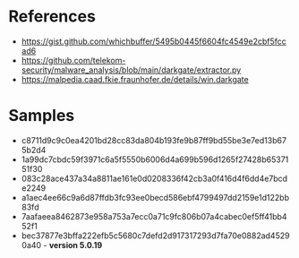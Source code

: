 # References

* https://gist.github.com/whichbuffer/5495b0445f6604fc4549e2cbf5fccad6
* https://github.com/telekom-security/malware_analysis/blob/main/darkgate/extractor.py
* https://malpedia.caad.fkie.fraunhofer.de/details/win.darkgate

# Samples

* c8711d9c9c0ea4201bd28cc83da804b193fe9b87ff9bd55be3e7ed13b675b2d4
* 1a99dc7cbdc59f3971c6a5f5550b6006d4a699b596d1265f27428b6537151f30
* 083c28ace437a34a8811ae161e0d0208336f42cb3a0f416d4f6dd4e7bcde2249
* a1aec4ee66c9a6d87ffdb3fc93ee0becd586ebf4799497dd2159e1d122bb83fd
* 7aafaeea8462873e958a753a7ecc0a71c9fc806b07a4cabec0ef5ff41bb452f1
* bec37877e3bffa222efb5c5680c7defd2d917317293d7fa70e0882ad45290a40 - **version 5.0.19**
